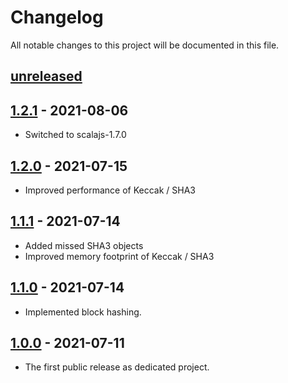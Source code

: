 # Changelog

All notable changes to this project will be documented in this file.

## [unreleased]

## [1.2.1] - 2021-08-06
- Switched to scalajs-1.7.0

## [1.2.0] - 2021-07-15
- Improved performance of Keccak / SHA3

## [1.1.1] - 2021-07-14
- Added missed SHA3 objects
- Improved memory footprint of Keccak / SHA3

## [1.1.0] - 2021-07-14
- Implemented block hashing.

## [1.0.0] - 2021-07-11
- The first public release as dedicated project.

[unreleased]: https://github.com/catap/scala-sha/compare/v1.2.1...HEAD
[1.2.1]: https://github.com/catap/scala-sha/compare/v1.2.0...v1.2.1
[1.2.0]: https://github.com/catap/scala-sha/compare/v1.1.1...v1.2.0
[1.1.1]: https://github.com/catap/scala-sha/compare/v1.1.0...v1.1.1
[1.1.0]: https://github.com/catap/scala-sha/compare/v1.0.0...v1.1.0
[1.0.0]: https://github.com/catap/scala-sha/releases/tagv1.0.0

